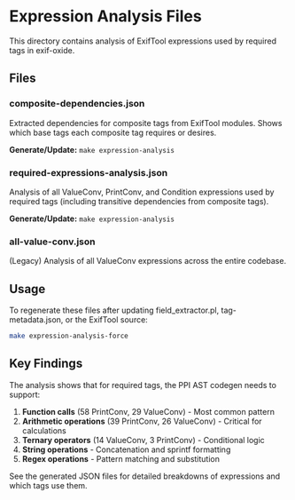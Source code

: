 # Expression Analysis Files

This directory contains analysis of ExifTool expressions used by required tags in exif-oxide.

## Files

### composite-dependencies.json

Extracted dependencies for composite tags from ExifTool modules. Shows which base tags each composite tag requires or desires.

**Generate/Update:** `make expression-analysis`

### required-expressions-analysis.json

Analysis of all ValueConv, PrintConv, and Condition expressions used by required tags (including transitive dependencies from composite tags).

**Generate/Update:** `make expression-analysis`

### all-value-conv.json

(Legacy) Analysis of all ValueConv expressions across the entire codebase.

## Usage

To regenerate these files after updating field_extractor.pl, tag-metadata.json, or the ExifTool source:

```bash
make expression-analysis-force
```

## Key Findings

The analysis shows that for required tags, the PPI AST codegen needs to support:

1. **Function calls** (58 PrintConv, 29 ValueConv) - Most common pattern
2. **Arithmetic operations** (39 PrintConv, 26 ValueConv) - Critical for calculations
3. **Ternary operators** (14 ValueConv, 3 PrintConv) - Conditional logic
4. **String operations** - Concatenation and sprintf formatting
5. **Regex operations** - Pattern matching and substitution

See the generated JSON files for detailed breakdowns of expressions and which tags use them.
